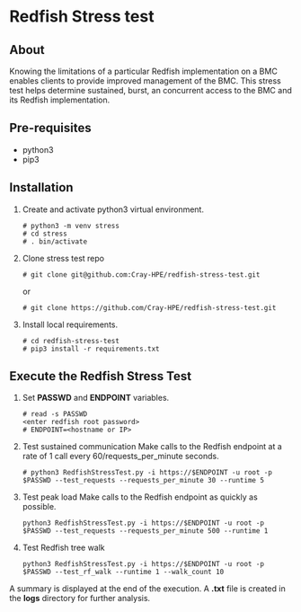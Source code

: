 # Redfish Stress test

## About
Knowing the limitations of a particular Redfish implementation on a BMC enables
clients to provide improved management of the BMC. This stress test helps
determine sustained, burst, an concurrent access to the BMC and its Redfish
implementation.

## Pre-requisites
* python3
* pip3

## Installation
1. Create and activate python3 virtual environment.
   ```
   # python3 -m venv stress
   # cd stress
   # . bin/activate
   ```
1. Clone stress test repo
   ```
   # git clone git@github.com:Cray-HPE/redfish-stress-test.git
   ```
   or
   ```
   # git clone https://github.com/Cray-HPE/redfish-stress-test.git
   ```
1. Install local requirements.
   ```
   # cd redfish-stress-test
   # pip3 install -r requirements.txt
   ```
## Execute the Redfish Stress Test
1. Set **PASSWD** and **ENDPOINT** variables.
   ```
   # read -s PASSWD
   <enter redfish root password>
   # ENDPOINT=<hostname or IP>
   ```
1. Test sustained communication
   Make calls to the Redfish endpoint at a rate of 1 call every 60/requests_per_minute seconds.
   ```
   # python3 RedfishStressTest.py -i https://$ENDPOINT -u root -p $PASSWD --test_requests --requests_per_minute 30 --runtime 5
   ```
1. Test peak load
   Make calls to the Redfish endpoint as quickly as possible.
   ```
   python3 RedfishStressTest.py -i https://$ENDPOINT -u root -p $PASSWD --test_requests --requests_per_minute 500 --runtime 1
   ```
1. Test Redfish tree walk
   ```
   python3 RedfishStressTest.py -i https://$ENDPOINT -u root -p $PASSWD --test_rf_walk --runtime 1 --walk_count 10
   ```
A summary is displayed at the end of the execution. A **.txt** file is created in the **logs** directory for further analysis.

